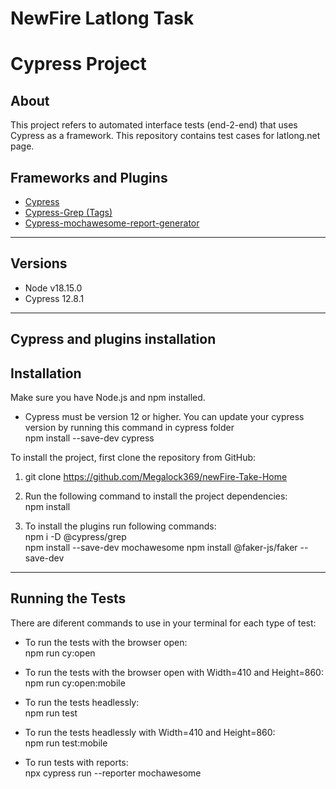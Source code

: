 # NewFire Latlong Task
# Cypress Project
## About
This project refers to automated interface tests (end-2-end) that uses Cypress as a framework. This repository contains test cases for latlong.net page.

## Frameworks and Plugins
 - [Cypress](https://www.cypress.io/)
 - [Cypress-Grep (Tags)](https://github.com/cypress-io/cypress/tree/develop/npm/grep)
 - [Cypress-mochawesome-report-generator](https://github.com/adamgruber/mochawesome-report-generator)

---

## Versions
 - Node v18.15.0
 - Cypress 12.8.1

---

## Cypress and plugins installation

## Installation
Make sure you have Node.js and npm installed.  
- Cypress must be version 12 or higher. You can update your cypress version by running this command in cypress folder  
npm install --save-dev cypress  

To install the project, first clone the repository from GitHub:
1. git clone https://github.com/Megalock369/newFire-Take-Home

2. Run the following command to install the project dependencies:  
npm install

3. To install the plugins run following commands:  
npm i -D @cypress/grep  
npm install --save-dev mochawesome
npm install @faker-js/faker --save-dev

---

## Running the Tests
There are diferent commands to use in your terminal for each type of test:  
- To run the tests with the browser open:  
npm run cy:open

- To run the tests with the browser open with Width=410 and Height=860:  
npm run cy:open:mobile

- To run the tests headlessly:  
npm run test

- To run the tests headlessly with Width=410 and Height=860:  
npm run test:mobile

- To run tests with reports:  
npx cypress run --reporter mochawesome